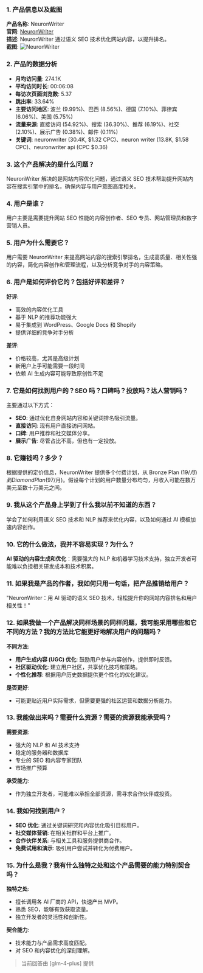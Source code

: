 ### 1. 产品信息以及截图

**产品名称**: NeuronWriter  
**官网**: [NeuronWriter](https://www.neuronwriter.com)  
**描述**: NeuronWriter 通过语义 SEO 技术优化网站内容，以提升排名。  
**截图**: ![NeuronWriter](https://cdn-images.toolify.ai/image/61b0237d42f57c3b1b53ca078e1cca1c.jpeg)

### 2. 产品的数据分析

- **月均访问量**: 274.1K
- **平均访问时长**: 00:06:08
- **每访次页面浏览数**: 5.37
- **跳出率**: 33.64%
- **主要访问地区**: 波兰 (9.99%)、巴西 (8.56%)、德国 (7.10%)、菲律宾 (6.06%)、美国 (5.75%)
- **流量来源**: 直接访问 (54.92%)、搜索 (36.30%)、推荐 (6.19%)、社交 (2.10%)、展示广告 (0.38%)、邮件 (0.11%)
- **关键词**: neuronwriter (30.4K, $1.32 CPC)、neuron writer (13.8K, $1.58 CPC)、neuronwriter api (CPC $0.36)

### 3. 这个产品解决的是什么问题？

NeuronWriter 解决的是网站内容优化问题，通过语义 SEO 技术帮助提升网站内容在搜索引擎中的排名，确保内容与用户意图高度相关。

### 4. 用户是谁？

用户主要是需要提升网站 SEO 性能的内容创作者、SEO 专员、网站管理员和数字营销人员。

### 5. 用户为什么需要它？

用户需要 NeuronWriter 来提高网站内容的搜索引擎排名，生成高质量、相关性强的内容，简化内容创作和管理流程，以及分析竞争对手的内容策略。

### 6. 用户是如何评价它的？包括好评和差评？

**好评**:
- 高效的内容优化工具
- 基于 NLP 的推荐功能强大
- 易于集成到 WordPress、Google Docs 和 Shopify
- 提供详细的竞争对手分析

**差评**:
- 价格较高，尤其是高级计划
- 新用户上手可能需要一段时间
- 依赖 AI 生成内容可能导致原创性不足

### 7. 它是如何找到用户的？SEO 吗？口碑吗？投放吗？达人营销吗？

主要通过以下方式：
- **SEO**: 通过优化自身网站内容和关键词排名吸引流量。
- **直接访问**: 现有用户直接访问网站。
- **口碑**: 用户推荐和社交媒体分享。
- **展示广告**: 尽管占比不高，但也有一定投放。

### 8. 它赚钱吗？多少？

根据提供的定价信息，NeuronWriter 提供多个付费计划，从 Bronze Plan ($19/月) 到 Diamond Plan ($97/月)。假设每个计划的用户数量分布均匀，月收入可能在数万美元至数十万美元之间。

### 9. 我从这个产品身上学到了什么我以前不知道的东西？

学会了如何利用语义 SEO 技术和 NLP 推荐来优化内容，以及如何通过 AI 模板加速内容创作。

### 10. 它的什么做法，我并不容易实现？为什么？

**AI 驱动的内容生成和优化**：需要强大的 NLP 和机器学习技术支持，独立开发者可能难以负担相关研发成本和技术积累。

### 11. 如果我是产品的作者，我如何只用一句话，把产品推销给用户？

"NeuronWriter：用 AI 驱动的语义 SEO 技术，轻松提升你的网站内容排名和用户相关性！"

### 12. 如果我做一个产品解决同样场景的同样问题，我可能采用哪些和它不同的方法？我的方法比它能更好地解决用户的问题吗？

**不同方法**:
- **用户生成内容 (UGC) 优化**: 鼓励用户参与内容创作，提供即时反馈。
- **社区驱动优化**: 建立用户社区，共享优化技巧和策略。
- **个性化推荐**: 根据用户历史数据提供更个性化的优化建议。

**是否更好**:
- 可能更贴近用户实际需求，但需要更强的社区运营和数据分析能力。

### 13. 我能做出来吗？需要什么资源？需要的资源我能承受吗？

**需要资源**:
- 强大的 NLP 和 AI 技术支持
- 稳定的服务器和数据库
- 专业的 SEO 和内容专家团队
- 市场推广预算

**承受能力**:
- 作为独立开发者，可能难以承担全部资源，需寻求合作伙伴或投资。

### 14. 我如何找到用户？

- **SEO 优化**: 通过关键词研究和内容优化吸引目标用户。
- **社交媒体营销**: 在相关社群和平台上推广。
- **合作伙伴关系**: 与相关工具和服务提供商合作。
- **免费试用和演示**: 吸引用户尝试并转化为付费用户。

### 15. 为什么是我？我有什么独特之处和这个产品需要的能力特别契合吗？

**独特之处**:
- 擅长调用各 AI 厂商的 API，快速产出 MVP。
- 熟悉 SEO，能够有效获取流量。
- 独立开发者的灵活性和创新性。

**契合能力**:
- 技术能力与产品需求高度匹配。
- 对 SEO 和内容优化的深刻理解。

> 当前回答由 [glm-4-plus] 提供
